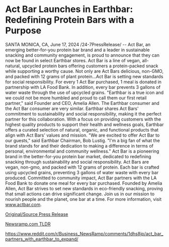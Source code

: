 # Act Bar Launches in Earthbar: Redefining Protein Bars with a Purpose

SANTA MONICA, CA, June 17, 2024 /24-7PressRelease/ -- Act Bar, an emerging better-for-you protein bar brand and a leader in sustainable snacking and community engagement, is proud to announce that they can now be found in select Earthbar stores. Act Bar is a line of vegan, all-natural, upcycled protein bars offering customers a protein-packed snack while supporting a worthy cause.  Not only are Act Bars delicious, non-GMO, and packed with 12 grams of plant protein…Act Bar is setting new standards for social responsibility. For every 1 Act Bar purchased, 1 meal is donated in partnership with LA Food Bank. In addition, every bar prevents 3 gallons of water waste through the use of upcycled grains.   "Earthbar is a true icon and we could not be more humbled and proud to call them our first retail partner," said Founder and CEO, Amelia Allen.   The Earthbar consumer and the Act Bar consumer are very similar. Earthbar shares Act Bars' commitment to sustainability and social responsibility, making it the perfect partner for this collaboration. With a focus on providing customers with the highest quality products to support their health and wellness goals, Earthbar offers a curated selection of natural, organic, and functional products that align with Act Bars' values and mission.  "We are excited to offer Act Bar to our guests," said Earthbar Chairman, Bob Lustig. "I'm a big fan of what the brand stands for and their dedication to making a difference in terms of personal, environmental and community wellness."  Act Bar is a pioneering brand in the better-for-you protein bar market, dedicated to redefining snacking through sustainability and social responsibility. Act Bars are vegan, non-gmo, and packed with 12 grams of protein. Each bar is crafted using upcycled grains, preventing 3 gallons of water waste with every bar produced. Committed to community impact, Act Bar partners with the LA Food Bank to donate one meal for every bar purchased. Founded by Amelia Allen, Act Bar strives to set new standards in eco-friendly snacking, proving that small actions can drive significant change. Join us in our mission to nourish people and the planet, one bar at a time. For more information, visit www.actbar.com. 

[Original/Source Press Release](https://www.24-7pressrelease.com/press-release/511754/act-bar-launches-in-earthbar-redefining-protein-bars-with-a-purpose)
                    

[Newsramp.com TLDR](None) 

https://www.reddit.com/r/Business_NewsRamp/comments/1dhs8jp/act_bar_partners_with_earthbar_to_expand/